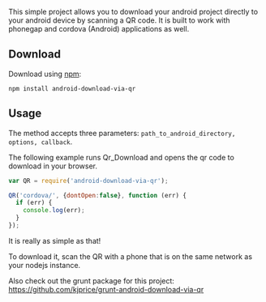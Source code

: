 This simple project allows you to download your android project directly to your android device by scanning a QR code. It is built to work with phonegap and cordova (Android) applications as well.

## Download
Download using [npm](https://www.npmjs.com/):
```
npm install android-download-via-qr
```

## Usage
The method accepts three parameters: `path_to_android_directory, options, callback`.

The following example runs Qr_Download and opens the qr code to download in your browser.

```js
var QR = require('android-download-via-qr');

QR('cordova/', {dontOpen:false}, function (err) {
  if (err) {
    console.log(err);
  }
});
```

It is really as simple as that!

To download it, scan the QR with a phone that is on the same network as your nodejs instance.

Also check out the grunt package for this project: https://github.com/kjprice/grunt-android-download-via-qr

